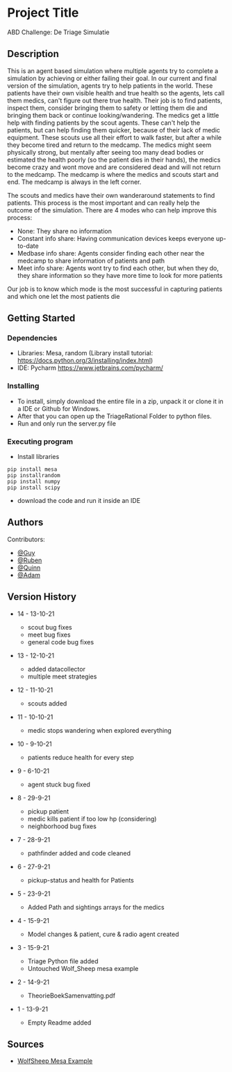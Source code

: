 
# Project Title

ABD Challenge: De Triage Simulatie

## Description

This is an agent based simulation where multiple agents try to complete a simulation by achieving or either failing their goal. In our current and final version of the simulation, agents try to help patients in the world. These patients have their own visible health and true health so the agents, lets call them medics, can't figure out there true health. Their job is to find patients, inspect them, consider bringing them to safety or letting them die and bringing them back or continue looking/wandering. The medics get a little help with finding patients by the scout agents. These can't help the patients, but can help finding them quicker, because of their lack of medic equipment. These scouts use all their effort to walk faster, but after a while they become tired and return to the medcamp. The medics might seem physically strong, but mentally after seeing too many dead bodies or estimated the health poorly (so the patient dies in their hands), the medics become crazy and wont move and are considered dead and will not return to the medcamp. The medcamp is where the medics and scouts start and end. The medcamp is always in the left corner. 

The scouts and medics have their own wanderaround statements to find patients. This process is the most important and can really help the outcome of the simulation. There are 4 modes who can help improve this process:
* None: They share no information
* Constant info share: Having communication devices keeps everyone up-to-date
* Medbase info share: Agents consider finding each other near the medcamp to share information of patients and path
* Meet info share: Agents wont try to find each other, but when they do, they share information so they have more time to look for more patients

Our job is to know which mode is the most successful in capturing patients and which one let the most patients die

## Getting Started

### Dependencies

* Libraries: Mesa, random (Library install tutorial: https://docs.python.org/3/installing/index.html)
* IDE: Pycharm https://www.jetbrains.com/pycharm/

### Installing

* To install, simply download the entire file in a zip, unpack it or clone it in a IDE or Github for Windows.
* After that you can open up the TriageRational Folder to python files.
* Run and only run the server.py file

### Executing program

* Install libraries
```
pip install mesa
pip installrandom
pip install numpy
pip install scipy
```
* download the code and run it inside an IDE


## Authors

Contributors:
* [@Guy](https://github.com/AI-Gio)
* [@Ruben](https://github.com/GameModes)
* [@Quinn](https://github.com/DragonKiller952)
* [@Adam](https://github.com/AdamMC-GL)


## Version History
* 14 - 13-10-21
   * scout bug fixes
   * meet bug fixes
   * general code bug fixes

* 13 - 12-10-21
   * added datacollector
   * multiple meet strategies

* 12 - 11-10-21
   * scouts added

* 11 - 10-10-21
   * medic stops wandering when explored everything

* 10 - 9-10-21
   * patients reduce health for every step

* 9 - 6-10-21
   * agent stuck bug fixed

* 8 - 29-9-21
   * pickup patient
   * medic kills patient if too low hp (considering)
   * neighborhood bug fixes

* 7 - 28-9-21
   * pathfinder added and code cleaned

* 6 - 27-9-21
   * pickup-status and health for Patients

* 5 - 23-9-21
    * Added Path and sightings arrays for the medics


* 4 - 15-9-21
    * Model changes & patient, cure & radio agent created
    
* 3 - 15-9-21
    * Triage Python file added
    * Untouched Wolf_Sheep mesa example
       
* 2 - 14-9-21
    * TheorieBoekSamenvatting.pdf 

* 1 - 13-9-21
    * Empty Readme added 


## Sources

* [WolfSheep Mesa Example](https://github.com/projectmesa/mesa-examples/tree/master/examples/WolfSheep)
